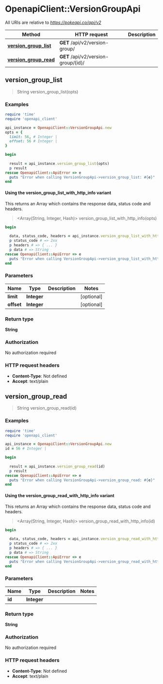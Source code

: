 # OpenapiClient::VersionGroupApi

All URIs are relative to *https://pokeapi.co/api/v2*

| Method | HTTP request | Description |
| ------ | ------------ | ----------- |
| [**version_group_list**](VersionGroupApi.md#version_group_list) | **GET** /api/v2/version-group/ |  |
| [**version_group_read**](VersionGroupApi.md#version_group_read) | **GET** /api/v2/version-group/{id}/ |  |


## version_group_list

> String version_group_list(opts)



### Examples

```ruby
require 'time'
require 'openapi_client'

api_instance = OpenapiClient::VersionGroupApi.new
opts = {
  limit: 56, # Integer | 
  offset: 56 # Integer | 
}

begin
  
  result = api_instance.version_group_list(opts)
  p result
rescue OpenapiClient::ApiError => e
  puts "Error when calling VersionGroupApi->version_group_list: #{e}"
end
```

#### Using the version_group_list_with_http_info variant

This returns an Array which contains the response data, status code and headers.

> <Array(String, Integer, Hash)> version_group_list_with_http_info(opts)

```ruby
begin
  
  data, status_code, headers = api_instance.version_group_list_with_http_info(opts)
  p status_code # => 2xx
  p headers # => { ... }
  p data # => String
rescue OpenapiClient::ApiError => e
  puts "Error when calling VersionGroupApi->version_group_list_with_http_info: #{e}"
end
```

### Parameters

| Name | Type | Description | Notes |
| ---- | ---- | ----------- | ----- |
| **limit** | **Integer** |  | [optional] |
| **offset** | **Integer** |  | [optional] |

### Return type

**String**

### Authorization

No authorization required

### HTTP request headers

- **Content-Type**: Not defined
- **Accept**: text/plain


## version_group_read

> String version_group_read(id)



### Examples

```ruby
require 'time'
require 'openapi_client'

api_instance = OpenapiClient::VersionGroupApi.new
id = 56 # Integer | 

begin
  
  result = api_instance.version_group_read(id)
  p result
rescue OpenapiClient::ApiError => e
  puts "Error when calling VersionGroupApi->version_group_read: #{e}"
end
```

#### Using the version_group_read_with_http_info variant

This returns an Array which contains the response data, status code and headers.

> <Array(String, Integer, Hash)> version_group_read_with_http_info(id)

```ruby
begin
  
  data, status_code, headers = api_instance.version_group_read_with_http_info(id)
  p status_code # => 2xx
  p headers # => { ... }
  p data # => String
rescue OpenapiClient::ApiError => e
  puts "Error when calling VersionGroupApi->version_group_read_with_http_info: #{e}"
end
```

### Parameters

| Name | Type | Description | Notes |
| ---- | ---- | ----------- | ----- |
| **id** | **Integer** |  |  |

### Return type

**String**

### Authorization

No authorization required

### HTTP request headers

- **Content-Type**: Not defined
- **Accept**: text/plain

